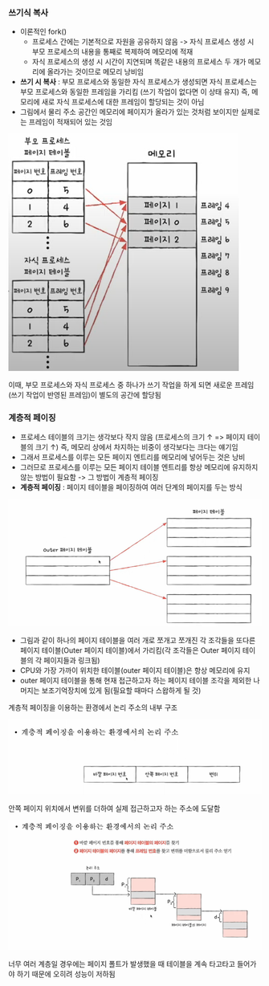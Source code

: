 ### 쓰기식 복사
- 이론적인 fork()
	- 프로세스 간에는 기본적으로 자원을 공유하지 않음 -> 자식 프로세스 생성 시 부모 프로세스의 내용을 통째로 복제하여 메모리에 적재
	- 자식 프로세스의 생성 시 시간이 지연되며 똑같은 내용의 프로세스 두 개가 메모리에 올라가는 것이므로 메모리 낭비임
- **쓰기 시 복사** : 부모 프로세스와 동일한 자식 프로세스가 생성되면 자식 프로세스는 부모 프로세스와 동일한 프레임을 가리킴 (쓰기 작업이 없다면 이 상태 유지)
  즉, 메모리에 새로 자식 프로세스에 대한 프레임이 할당되는 것이 아님
- 그림에서 물리 주소 공간인 메모리에 페이지가 올라가 있는 것처럼 보이지만 실제로는 프레임이 적재되어 있는 것임

![](../../README_resources/스크린샷%202024-05-08%20073808.png)

이때, 부모 프로세스와 자식 프로세스 중 하나가 쓰기 작업을 하게 되면 새로운 프레임(쓰기 작업이 반영된 프레임)이 별도의 공간에 할당됨

### 계층적 페이징
- 프로세스 테이블의 크기는 생각보다 작지 않음 (프로세스의 크기 ↑ => 페이지 테이블의 크기 ↑) 즉, 메모리 상에서 차지하는 비중이 생각보다는 크다는 얘기임
- 그래서 프로세스를 이루는 모든 페이지 엔트리를 메모리에 넣어두는 것은 낭비
- 그러므로 프로세스를 이루는 모든 페이지 테이블 엔트리를 항상 메모리에 유지하지 않는 방법이 필요함 -> 그 방법이 계층적 페이징
- **계층적 페이징** : 페이지 테이블을 페이징하여 여러 단계의 페이지를 두는 방식

![](../../README_resources/Pasted%20image%2020240509074016.png)

- 그림과 같이 하나의 페이지 테이블을 여러 개로 쪼개고 쪼개진 각 조각들을 또다른 페이지 테이블(Outer 페이지 테이블)에서 가리킴(각 조각들은 Outer 페이지 테이블의 각 페이지들과 링크됨)
- CPU와 가장 가까이 위치한 테이블(outer 페이지 테이블)은 항상 메모리에 유지
- outer 페이지 테이블을 통해 현재 접근하고자 하는 페이지 테이블 조각을 제외한 나머지는 보조기억장치에 있게 됨(필요할 때마다 스왑하게 될 것) 

계층적 페이징을 이용하는 환경에서 논리 주소의 내부 구조 

![](../../README_resources/Pasted%20image%2020240510063700.png)

안쪽 페이지 위치에서 변위를 더하여 실제 접근하고자 하는 주소에 도달함 

![](../../README_resources/Pasted%20image%2020240510063730.png)

너무 여러 계층일 경우에는 페이지 폴트가 발생했을 때 테이블을 계속 타고타고 들어가야 하기 때문에 오히려 성능이 저하됨

